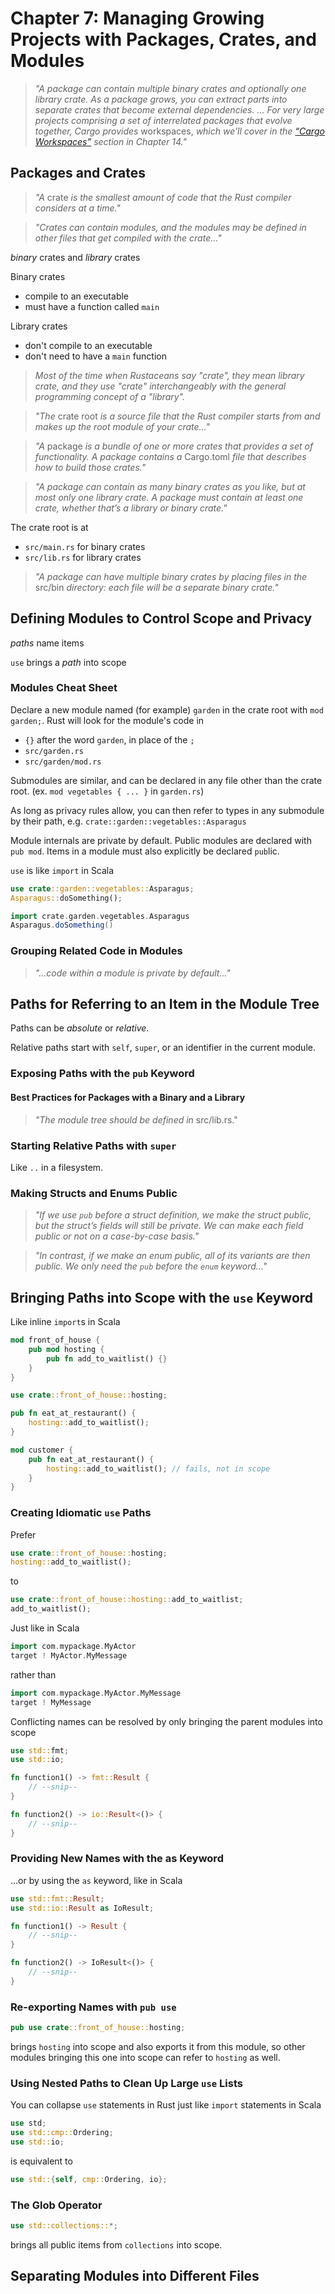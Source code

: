 # Chapter 7: Managing Growing Projects with Packages, Crates, and Modules

> *"A package can contain multiple binary crates and optionally one library crate. As a package grows, you can extract parts into separate crates that become external dependencies. ... For very large projects comprising a set of interrelated packages that evolve together, Cargo provides* workspaces, *which we’ll cover in the [“Cargo Workspaces”](https://doc.rust-lang.org/book/ch14-03-cargo-workspaces.html) section in Chapter 14."*

## Packages and Crates

> _"A_ crate _is the smallest amount of code that the Rust compiler considers at a time."_

> _"Crates can contain modules, and the modules may be defined in other files that get compiled with the crate..."_

_binary_ crates and _library_ crates

Binary crates
- compile to an executable
- must have a function called `main`

Library crates
- don't compile to an executable
- don't need to have a `main` function

> _Most of the time when Rustaceans say "crate", they mean library crate, and they use "crate" interchangeably with the general programming concept of a "library"._

> _"The_ crate root _is a source file that the Rust compiler starts from and makes up the root module of your crate..."_

> _"A_ package _is a bundle of one or more crates that provides a set of functionality. A package contains a_ Cargo.toml _file that describes how to build those crates."_

> _"A package can contain as many binary crates as you like, but at most only one library crate. A package must contain at least one crate, whether that’s a library or binary crate."_

The crate root is at
- `src/main.rs` for binary crates
- `src/lib.rs` for library crates

> _"A package can have multiple binary crates by placing files in the_ src/bin _directory: each file will be a separate binary crate."_

## Defining Modules to Control Scope and Privacy

_paths_ name items

`use` brings a _path_ into scope

### Modules Cheat Sheet

Declare a new module named (for example) `garden` in the crate root with `mod garden;`. Rust will look for the module's code in
- `{}` after the word `garden`, in place of the `;`
- `src/garden.rs`
- `src/garden/mod.rs`

Submodules are similar, and can be declared in any file other than the crate root. (ex. `mod vegetables { ... }` in `garden.rs`)

As long as privacy rules allow, you can then refer to types in any submodule by their path, e.g. `crate::garden::vegetables::Asparagus`

Module internals are private by default. Public modules are declared with `pub mod`. Items in a module must also explicitly be declared `pub`lic.

`use` is like `import` in Scala

```rust
use crate::garden::vegetables::Asparagus;
Asparagus::doSomething();
```

```scala
import crate.garden.vegetables.Asparagus
Asparagus.doSomething()
```

### Grouping Related Code in Modules

> _"...code within a module is private by default..."_

## Paths for Referring to an Item in the Module Tree

Paths can be _absolute_ or _relative_.

Relative paths start with `self`, `super`, or an identifier in the current module.

### Exposing Paths with the `pub` Keyword

#### Best Practices for Packages with a Binary and a Library

> _"The module tree should be defined in_ src/lib.rs."

### Starting Relative Paths with `super`

Like `..` in a filesystem.

### Making Structs and Enums Public

> _"If we use `pub` before a struct definition, we make the struct public, but the struct’s fields will still be private. We can make each field public or not on a case-by-case basis."_

> _"In contrast, if we make an enum public, all of its variants are then public. We only need the `pub` before the `enum` keyword..."_

## Bringing Paths into Scope with the `use` Keyword

Like inline `import`s in Scala

```rust
mod front_of_house {
    pub mod hosting {
        pub fn add_to_waitlist() {}
    }
}

use crate::front_of_house::hosting;

pub fn eat_at_restaurant() {
    hosting::add_to_waitlist();
}

mod customer {
    pub fn eat_at_restaurant() {
        hosting::add_to_waitlist(); // fails, not in scope
    }
}
```

### Creating Idiomatic `use` Paths

Prefer

```rust
use crate::front_of_house::hosting;
hosting::add_to_waitlist();
```

to

```rust
use crate::front_of_house::hosting::add_to_waitlist;
add_to_waitlist();
```

Just like in Scala

```scala
import com.mypackage.MyActor
target ! MyActor.MyMessage
```

rather than

```scala
import com.mypackage.MyActor.MyMessage
target ! MyMessage
```

Conflicting names can be resolved by only bringing the parent modules into scope

```rust
use std::fmt;
use std::io;

fn function1() -> fmt::Result {
    // --snip--
}

fn function2() -> io::Result<()> {
    // --snip--
}
```

### Providing New Names with the as Keyword

...or by using the `as` keyword, like in Scala

```rust
use std::fmt::Result;
use std::io::Result as IoResult;

fn function1() -> Result {
    // --snip--
}

fn function2() -> IoResult<()> {
    // --snip--
}
```

### Re-exporting Names with `pub use`

```rust
pub use crate::front_of_house::hosting;
```

brings `hosting` into scope and also exports it from this module, so other modules bringing this one into scope can refer to `hosting` as well.

### Using Nested Paths to Clean Up Large `use` Lists

You can collapse `use` statements in Rust just like `import` statements in Scala

```rust
use std;
use std::cmp::Ordering;
use std::io;
```

is equivalent to

```rust
use std::{self, cmp::Ordering, io};
```

### The Glob Operator

```rust
use std::collections::*;
```

brings all public items from `collections` into scope.

## Separating Modules into Different Files

